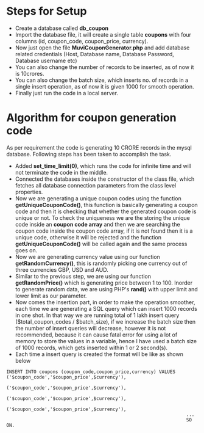 # Steps for Setup

- Create a database called **db_coupon**
- Import the database file, it will create a single table **coupons** with four columns (id, coupon_code, coupon_price, currency).
- Now just open the file **MuviCouponGenerator.php** and add database related credentials (Host, Database name, Database Password, Database username etc)
- You can also change the number of records to be inserted, as of now it is 10crores.
- You can also change the batch size, which inserts no. of records in a single insert operation, as of now it is given 1000 for smooth operation.
- Finally just run the code in a local server.


# Algorithm for coupon generation code

As per requirement the code is generating 10 CRORE records in the mysql database. Following steps has been taken to accomplish the task.

- Added **set_time_limit(0)**, which runs the code for infinite time and will not terminate the code in the middle.
- Connected the databases inside the constructor of the class file, which fetches all database connection parameters from the class level properties.
- Now we are generating a unique coupon codes using the function **getUniqueCouponCode()**, this function is basically generating a coupon code and then it is checking that whether the generated coupon code is unique or not. To check the uniqueness we are the storing the unique code inside an **coupon code array** and then we are searching the coupon code inside the coupon code array, if it is not found then it is a unique code, otherwise it will be rejected and the function **getUniqueCouponCode()** will be called again and the same process goes on.
- Now we are generating currency value using our function **getRandomCurrency()**, this is randomly picking one currency out of three currencies GBP, USD and AUD.
- Similar to the previous step, we are using our function **getRandomPrice()** which is generating price between 1 to 100. Inorder to generate random data, we are using PHP's **rand()** with upper limit and lower limit as our parameter.
- Now comes the insertion part, in order to make the operation smoother, each time we are generating a SQL query which can insert 1000 records in one shot. In that way we are running total of 1 lakh insert query ($total_coupon_codes / $batch_size), if we increase the batch size then the number of insert queries will decrease, however it is not recommended, because it can cause fatal error for using a lot of memory to store the values in a variable, hence I have used a batch size of 1000 records, which gets inserted within 1 or 2 second(s).
- Each time a insert query is created the format will be like as shown below
```
INSERT INTO coupons (coupon_code,coupon_price,currency) VALUES ('$coupon_code','$coupon_price',$currency'),
                                                                  ('$coupon_code','$coupon_price',$currency'),
                                                                  ('$coupon_code','$coupon_price',$currency'),
                                                                  ('$coupon_code','$coupon_price',$currency'),
                                                                  ...
                                                                  SO ON.
```
                                                                  
